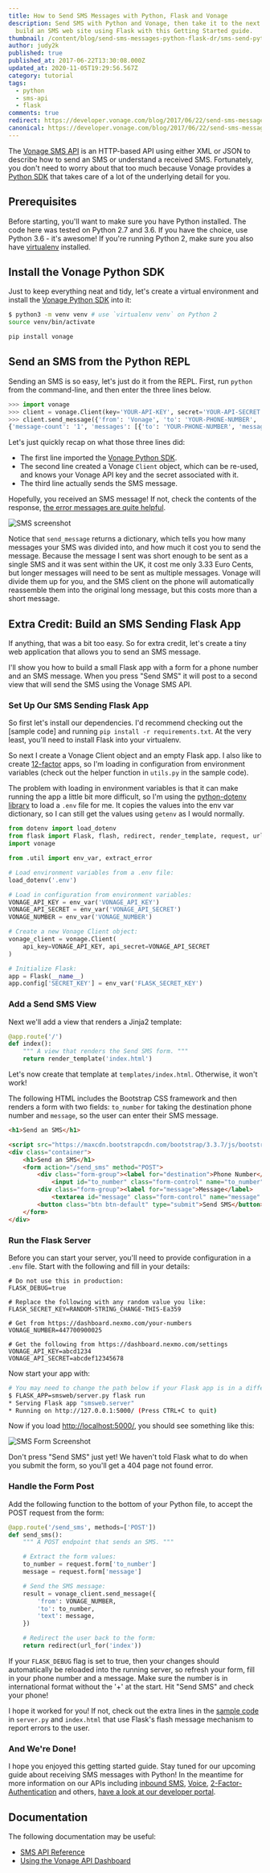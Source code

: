 ```yaml
---
title: How to Send SMS Messages with Python, Flask and Vonage
description: Send SMS with Python and Vonage, then take it to the next level and
  build an SMS web site using Flask with this Getting Started guide.
thumbnail: /content/blog/send-sms-messages-python-flask-dr/sms-send-python.png
author: judy2k
published: true
published_at: 2017-06-22T13:30:08.000Z
updated_at: 2020-11-05T19:29:56.567Z
category: tutorial
tags:
  - python
  - sms-api
  - flask
comments: true
redirect: https://developer.vonage.com/blog/2017/06/22/send-sms-messages-python-flask-dr
canonical: https://developer.vonage.com/blog/2017/06/22/send-sms-messages-python-flask-dr
---
```

The [Vonage SMS API](https://docs.nexmo.com/messaging/sms-api/api-reference) is an HTTP-based API using either XML or JSON to describe how to send an SMS or understand a received SMS. Fortunately, you don't need to worry about that too much because Vonage provides a [Python SDK](https://github.com/Vonage/vonage-python-sdk) that takes care of a lot of the underlying detail for you.

## Prerequisites

Before starting, you'll want to make sure you have Python installed. The code here was tested on Python 2.7 and 3.6. If you have the choice, use Python 3.6 - it's awesome! If you're running Python 2, make sure you also have [virtualenv](https://virtualenv.pypa.io/en/latest/installation.html) installed.

<sign-up number></sign-up>

## Install the Vonage Python SDK

Just to keep everything neat and tidy, let's create a virtual environment and install the [Vonage Python SDK](https://github.com/Vonage/vonage-python-sdk) into it:

```bash
$ python3 -m venv venv # use `virtualenv venv` on Python 2
source venv/bin/activate

pip install vonage
```

## Send an SMS from the Python REPL

Sending an SMS is so easy, let's just do it from the REPL. First, run `python` from the command-line, and then enter the three lines below.

```python
>>> import vonage
>>> client = vonage.Client(key='YOUR-API-KEY', secret='YOUR-API-SECRET')
>>> client.send_message({'from': 'Vonage', 'to': 'YOUR-PHONE-NUMBER', 'text': 'Hello world'})
{'message-count': '1', 'messages': [{'to': 'YOUR-PHONE-NUMBER', 'message-id': '0D00000039FFD940', 'status': '0', 'remaining-balance': '14.62306950', 'message-price': '0.03330000', 'network': '12345'}]}
```

Let's just quickly recap on what those three lines did:

* The first line imported the [Vonage Python SDK](https://github.com/Vonage/vonage-python-sdk).
* The second line created a Vonage `Client` object, which can be re-used, and knows your Vonage API key and the secret associated with it.
* The third line actually sends the SMS message.

Hopefully, you received an SMS message! If not, check the contents of the response, [the error messages are quite helpful](https://help.nexmo.com/hc/en-us/articles/204014733-Nexmo-SMS-Delivery-Error-Codes).

![SMS screenshot](/content/blog/how-to-send-sms-messages-with-python-flask-and-vonage/sms_received.png "SMS screenshot")

Notice that `send_message` returns a dictionary, which tells you how many messages your SMS was divided into, and how much it cost you to send the message. Because the message I sent was short enough to be sent as a single SMS and it was sent within the UK, it cost me only 3.33 Euro Cents, but longer messages will need to be sent as multiple messages. Vonage will divide them up for you, and the SMS client on the phone will automatically reassemble them into the original long message, but this costs more than a short message.

## Extra Credit: Build an SMS Sending Flask App

If anything, that was a bit too easy. So for extra credit, let's create a tiny web application that allows you to send an SMS message.

I'll show you how to build a small Flask app with a form for a phone number and an SMS message. When you press "Send SMS" it will post to a second view that will send the SMS using the Vonage SMS API.

### Set Up Our SMS Sending Flask App

So first let's install our dependencies. I'd recommend checking out the \[sample code] and running `pip install -r requirements.txt`. At the very least, you'll need to install Flask into your virtualenv.

So next I create a Vonage Client object and an empty Flask app. I also like to create [12-factor](https://12factor.net/) apps, so I'm loading in configuration from environment variables (check out the helper function in `utils.py` in the sample code).

The problem with loading in environment variables is that it can make running the app a little bit more difficult, so I'm using the [python-dotenv library](https://github.com/theskumar/python-dotenv) to load a `.env` file for me. It copies the values into the env var dictionary, so I can still get the values using `getenv` as I would normally.

```python
from dotenv import load_dotenv
from flask import Flask, flash, redirect, render_template, request, url_for
import vonage

from .util import env_var, extract_error

# Load environment variables from a .env file:
load_dotenv('.env')

# Load in configuration from environment variables:
VONAGE_API_KEY = env_var('VONAGE_API_KEY')
VONAGE_API_SECRET = env_var('VONAGE_API_SECRET')
VONAGE_NUMBER = env_var('VONAGE_NUMBER')

# Create a new Vonage Client object:
vonage_client = vonage.Client(
    api_key=VONAGE_API_KEY, api_secret=VONAGE_API_SECRET
)

# Initialize Flask:
app = Flask(__name__)
app.config['SECRET_KEY'] = env_var('FLASK_SECRET_KEY')
```

### Add a Send SMS View

Next we'll add a view that renders a Jinja2 template:

```python
@app.route('/')
def index():
    """ A view that renders the Send SMS form. """
    return render_template('index.html')
```

Let's now create that template at `templates/index.html`. Otherwise, it won't work!

The following HTML includes the Bootstrap CSS framework and then renders a form with two fields: `to_number` for taking the destination phone number and `message`, so the user can enter their SMS message.

```html
<h1>Send an SMS</h1>

<script src="https://maxcdn.bootstrapcdn.com/bootstrap/3.3.7/js/bootstrap.min.js" integrity="sha384-Tc5IQib027qvyjSMfHjOMaLkfuWVxZxUPnCJA7l2mCWNIpG9mGCD8wGNIcPD7Txa" crossorigin="anonymous"></script>
<div class="container">
    <h1>Send an SMS</h1>
    <form action="/send_sms" method="POST">
        <div class="form-group"><label for="destination">Phone Number</label>
            <input id="to_number" class="form-control" name="to_number" type="tel" placeholder="Phone Number" /></div>
        <div class="form-group"><label for="message">Message</label>
            <textarea id="message" class="form-control" name="message" placeholder="Your message goes here"></textarea></div>
        <button class="btn btn-default" type="submit">Send SMS</button>
    </form>
</div>
```

### Run the Flask Server

Before you can start your server, you'll need to provide configuration in a `.env` file. Start with the following and fill in your details:

```
# Do not use this in production:
FLASK_DEBUG=true

# Replace the following with any random value you like:
FLASK_SECRET_KEY=RANDOM-STRING_CHANGE-THIS-Ea359

# Get from https://dashboard.nexmo.com/your-numbers
VONAGE_NUMBER=447700900025

# Get the following from https://dashboard.nexmo.com/settings
VONAGE_API_KEY=abcd1234
VONAGE_API_SECRET=abcdef12345678
```

Now start your app with:

```bash
# You may need to change the path below if your Flask app is in a different Python file:
$ FLASK_APP=smsweb/server.py flask run
* Serving Flask app "smsweb.server"
* Running on http://127.0.0.1:5000/ (Press CTRL+C to quit)
```

Now if you load <http://localhost:5000/>, you should see something like this:

![SMS Form Screenshot](/content/blog/how-to-send-sms-messages-with-python-flask-and-vonage/smsweb_send.png "SMS Form Screenshot")

Don't press "Send SMS" just yet! We haven't told Flask what to do when you submit the form, so you'll get a 404 page not found error.

### Handle the Form Post

Add the following function to the bottom of your Python file, to accept the POST request from the form:

```python
@app.route('/send_sms', methods=['POST'])
def send_sms():
    """ A POST endpoint that sends an SMS. """

    # Extract the form values:
    to_number = request.form['to_number']
    message = request.form['message']

    # Send the SMS message:
    result = vonage_client.send_message({
        'from': VONAGE_NUMBER,
        'to': to_number,
        'text': message,
    })

    # Redirect the user back to the form:
    return redirect(url_for('index'))
```

If your `FLASK_DEBUG` flag is set to true, then your changes should automatically be reloaded into the running server, so refresh your form, fill in your phone number and a message. Make sure the number is in international format without the '+' at the start. Hit "Send SMS" and check your phone!

I hope it worked for you! If not, check out the extra lines in the [sample code](https://github.com/Nexmo/nexmo-python-code-snippets/blob/master/sms/send-an-sms.py) in `server.py` and `index.html` that use Flask's flash message mechanism to report errors to the user.

### And We're Done!

I hope you enjoyed this getting started guide. Stay tuned for our upcoming guide about receiving SMS messages with Python! In the meantime for more information on our APIs including [inbound SMS](https://developer.nexmo.com/messaging/sms/building-blocks/receiving-an-sms), [Voice](https://developer.nexmo.com/voice/overview), [2-Factor-Authentication](https://developer.nexmo.com/verify/overview) and others, [have a look at our developer portal](https://developer.nexmo.com/).

## Documentation

The following documentation may be useful:

* [SMS API Reference](https://docs.nexmo.com/messaging/sms-api/api-reference)
* [Using the Vonage API Dashboard](https://docs.nexmo.com/tools/dashboard)